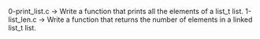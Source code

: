 0-print_list.c -> Write a function that prints all the elements of a list_t list.
1-list_len.c -> Write a function that returns the number of elements in a linked list_t list.

